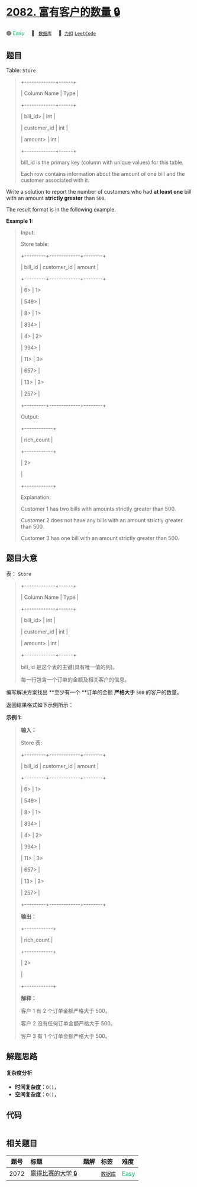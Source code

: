 # [2082. 富有客户的数量 🔒](https://2xiao.github.io/leetcode-js/problem/2082.html)

🟢 <font color=#15bd66>Easy</font>&emsp; 🔖&ensp; [`数据库`](/tag/database.md)&emsp; 🔗&ensp;[`力扣`](https://leetcode.cn/problems/the-number-of-rich-customers) [`LeetCode`](https://leetcode.com/problems/the-number-of-rich-customers)

## 题目

Table: `Store`

> 
> 
> 
> 
> 
> +-------------+------+
> 
> | Column Name | Type |
> 
> +-------------+------+
> 
> | bill_id> 
>  | int  |
> 
> | customer_id | int  |
> 
> | amount> 
>   | int  |
> 
> +-------------+------+
> 
> bill_id is the primary key (column with unique values) for this table.
> 
> Each row contains information about the amount of one bill and the customer associated with it.
> 
> 



Write a solution to report the number of customers who had **at least one**
bill with an amount **strictly greater** than `500`.

The result format is in the following example.



**Example 1:**

> Input: 
> 
> Store table:
> 
> +---------+-------------+--------+
> 
> | bill_id | customer_id | amount |
> 
> +---------+-------------+--------+
> 
> | 6> 
>    | 1> 
> > 
>    | 549> 
> |
> 
> | 8> 
>    | 1> 
> > 
>    | 834> 
> |
> 
> | 4> 
>    | 2> 
> > 
>    | 394> 
> |
> 
> | 11> 
>   | 3> 
> > 
>    | 657> 
> |
> 
> | 13> 
>   | 3> 
> > 
>    | 257> 
> |
> 
> +---------+-------------+--------+
> 
> Output: 
> 
> +------------+
> 
> | rich_count |
> 
> +------------+
> 
> | 2> 
> > 
>   |
> 
> +------------+
> 
> Explanation: 
> 
> Customer 1 has two bills with amounts strictly greater than 500.
> 
> Customer 2 does not have any bills with an amount strictly greater than 500.
> 
> Customer 3 has one bill with an amount strictly greater than 500.
> 
> 


## 题目大意

表： `Store`

> 
> 
> 
> 
> 
> +-------------+------+
> 
> | Column Name | Type |
> 
> +-------------+------+
> 
> | bill_id> 
>  | int  |
> 
> | customer_id | int  |
> 
> | amount> 
>   | int  |
> 
> +-------------+------+
> 
> bill_id 是这个表的主键(具有唯一值的列)。
> 
> 每一行包含一个订单的金额及相关客户的信息。
> 
> 



编写解决方案找出 **至少有一个  **订单的金额 **严格大于** `500` 的客户的数量。

返回结果格式如下示例所示：



**示例 1:**

> 
> 
> 
> 
> 
> **输入：**
> 
> Store 表:
> 
> +---------+-------------+--------+
> 
> | bill_id | customer_id | amount |
> 
> +---------+-------------+--------+
> 
> | 6> 
>    | 1> 
> > 
>    | 549> 
> |
> 
> | 8> 
>    | 1> 
> > 
>    | 834> 
> |
> 
> | 4> 
>    | 2> 
> > 
>    | 394> 
> |
> 
> | 11> 
>   | 3> 
> > 
>    | 657> 
> |
> 
> | 13> 
>   | 3> 
> > 
>    | 257> 
> |
> 
> +---------+-------------+--------+
> 
> **输出：** 
> 
> +------------+
> 
> | rich_count |
> 
> +------------+
> 
> | 2> 
> > 
>   |
> 
> +------------+
> 
> **解释：**
> 
> 客户 1 有 2 个订单金额严格大于 500。
> 
> 客户 2 没有任何订单金额严格大于 500。
> 
> 客户 3 有 1 个订单金额严格大于 500。
> 
> 


## 解题思路

#### 复杂度分析

- **时间复杂度**：`O()`，
- **空间复杂度**：`O()`，

## 代码

```javascript

```

## 相关题目

<!-- prettier-ignore -->
| 题号 | 标题 | 题解 | 标签 | 难度 |
| :------: | :------ | :------: | :------ | :------ |
| 2072 | [赢得比赛的大学 🔒](https://leetcode.com/problems/the-winner-university) |  |  [`数据库`](/tag/database.md) | <font color=#15bd66>Easy</font> |